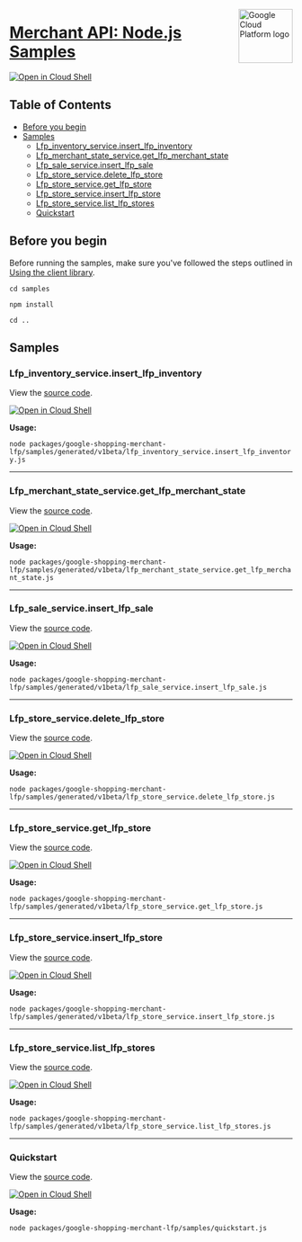 [//]: # "This README.md file is auto-generated, all changes to this file will be lost."
[//]: # "To regenerate it, use `python -m synthtool`."
<img src="https://avatars2.githubusercontent.com/u/2810941?v=3&s=96" alt="Google Cloud Platform logo" title="Google Cloud Platform" align="right" height="96" width="96"/>

# [Merchant API: Node.js Samples](https://github.com/googleapis/google-cloud-node)

[![Open in Cloud Shell][shell_img]][shell_link]



## Table of Contents

* [Before you begin](#before-you-begin)
* [Samples](#samples)
  * [Lfp_inventory_service.insert_lfp_inventory](#lfp_inventory_service.insert_lfp_inventory)
  * [Lfp_merchant_state_service.get_lfp_merchant_state](#lfp_merchant_state_service.get_lfp_merchant_state)
  * [Lfp_sale_service.insert_lfp_sale](#lfp_sale_service.insert_lfp_sale)
  * [Lfp_store_service.delete_lfp_store](#lfp_store_service.delete_lfp_store)
  * [Lfp_store_service.get_lfp_store](#lfp_store_service.get_lfp_store)
  * [Lfp_store_service.insert_lfp_store](#lfp_store_service.insert_lfp_store)
  * [Lfp_store_service.list_lfp_stores](#lfp_store_service.list_lfp_stores)
  * [Quickstart](#quickstart)

## Before you begin

Before running the samples, make sure you've followed the steps outlined in
[Using the client library](https://github.com/googleapis/google-cloud-node#using-the-client-library).

`cd samples`

`npm install`

`cd ..`

## Samples



### Lfp_inventory_service.insert_lfp_inventory

View the [source code](https://github.com/googleapis/google-cloud-node/blob/master/packages/google-shopping-merchant-lfp/samples/generated/v1beta/lfp_inventory_service.insert_lfp_inventory.js).

[![Open in Cloud Shell][shell_img]](https://console.cloud.google.com/cloudshell/open?git_repo=https://github.com/googleapis/google-cloud-node&page=editor&open_in_editor=packages/google-shopping-merchant-lfp/samples/generated/v1beta/lfp_inventory_service.insert_lfp_inventory.js,samples/README.md)

__Usage:__


`node packages/google-shopping-merchant-lfp/samples/generated/v1beta/lfp_inventory_service.insert_lfp_inventory.js`


-----




### Lfp_merchant_state_service.get_lfp_merchant_state

View the [source code](https://github.com/googleapis/google-cloud-node/blob/master/packages/google-shopping-merchant-lfp/samples/generated/v1beta/lfp_merchant_state_service.get_lfp_merchant_state.js).

[![Open in Cloud Shell][shell_img]](https://console.cloud.google.com/cloudshell/open?git_repo=https://github.com/googleapis/google-cloud-node&page=editor&open_in_editor=packages/google-shopping-merchant-lfp/samples/generated/v1beta/lfp_merchant_state_service.get_lfp_merchant_state.js,samples/README.md)

__Usage:__


`node packages/google-shopping-merchant-lfp/samples/generated/v1beta/lfp_merchant_state_service.get_lfp_merchant_state.js`


-----




### Lfp_sale_service.insert_lfp_sale

View the [source code](https://github.com/googleapis/google-cloud-node/blob/master/packages/google-shopping-merchant-lfp/samples/generated/v1beta/lfp_sale_service.insert_lfp_sale.js).

[![Open in Cloud Shell][shell_img]](https://console.cloud.google.com/cloudshell/open?git_repo=https://github.com/googleapis/google-cloud-node&page=editor&open_in_editor=packages/google-shopping-merchant-lfp/samples/generated/v1beta/lfp_sale_service.insert_lfp_sale.js,samples/README.md)

__Usage:__


`node packages/google-shopping-merchant-lfp/samples/generated/v1beta/lfp_sale_service.insert_lfp_sale.js`


-----




### Lfp_store_service.delete_lfp_store

View the [source code](https://github.com/googleapis/google-cloud-node/blob/master/packages/google-shopping-merchant-lfp/samples/generated/v1beta/lfp_store_service.delete_lfp_store.js).

[![Open in Cloud Shell][shell_img]](https://console.cloud.google.com/cloudshell/open?git_repo=https://github.com/googleapis/google-cloud-node&page=editor&open_in_editor=packages/google-shopping-merchant-lfp/samples/generated/v1beta/lfp_store_service.delete_lfp_store.js,samples/README.md)

__Usage:__


`node packages/google-shopping-merchant-lfp/samples/generated/v1beta/lfp_store_service.delete_lfp_store.js`


-----




### Lfp_store_service.get_lfp_store

View the [source code](https://github.com/googleapis/google-cloud-node/blob/master/packages/google-shopping-merchant-lfp/samples/generated/v1beta/lfp_store_service.get_lfp_store.js).

[![Open in Cloud Shell][shell_img]](https://console.cloud.google.com/cloudshell/open?git_repo=https://github.com/googleapis/google-cloud-node&page=editor&open_in_editor=packages/google-shopping-merchant-lfp/samples/generated/v1beta/lfp_store_service.get_lfp_store.js,samples/README.md)

__Usage:__


`node packages/google-shopping-merchant-lfp/samples/generated/v1beta/lfp_store_service.get_lfp_store.js`


-----




### Lfp_store_service.insert_lfp_store

View the [source code](https://github.com/googleapis/google-cloud-node/blob/master/packages/google-shopping-merchant-lfp/samples/generated/v1beta/lfp_store_service.insert_lfp_store.js).

[![Open in Cloud Shell][shell_img]](https://console.cloud.google.com/cloudshell/open?git_repo=https://github.com/googleapis/google-cloud-node&page=editor&open_in_editor=packages/google-shopping-merchant-lfp/samples/generated/v1beta/lfp_store_service.insert_lfp_store.js,samples/README.md)

__Usage:__


`node packages/google-shopping-merchant-lfp/samples/generated/v1beta/lfp_store_service.insert_lfp_store.js`


-----




### Lfp_store_service.list_lfp_stores

View the [source code](https://github.com/googleapis/google-cloud-node/blob/master/packages/google-shopping-merchant-lfp/samples/generated/v1beta/lfp_store_service.list_lfp_stores.js).

[![Open in Cloud Shell][shell_img]](https://console.cloud.google.com/cloudshell/open?git_repo=https://github.com/googleapis/google-cloud-node&page=editor&open_in_editor=packages/google-shopping-merchant-lfp/samples/generated/v1beta/lfp_store_service.list_lfp_stores.js,samples/README.md)

__Usage:__


`node packages/google-shopping-merchant-lfp/samples/generated/v1beta/lfp_store_service.list_lfp_stores.js`


-----




### Quickstart

View the [source code](https://github.com/googleapis/google-cloud-node/blob/master/packages/google-shopping-merchant-lfp/samples/quickstart.js).

[![Open in Cloud Shell][shell_img]](https://console.cloud.google.com/cloudshell/open?git_repo=https://github.com/googleapis/google-cloud-node&page=editor&open_in_editor=packages/google-shopping-merchant-lfp/samples/quickstart.js,samples/README.md)

__Usage:__


`node packages/google-shopping-merchant-lfp/samples/quickstart.js`






[shell_img]: https://gstatic.com/cloudssh/images/open-btn.png
[shell_link]: https://console.cloud.google.com/cloudshell/open?git_repo=https://github.com/googleapis/google-cloud-node&page=editor&open_in_editor=samples/README.md
[product-docs]: https://developers.google.com/merchant/api
